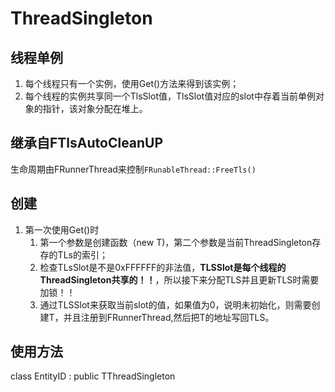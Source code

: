 # ThreadSingleton

## 线程单例
1. 每个线程只有一个实例，使用Get()方法来得到该实例；
2. 每个线程的实例共享同一个TlsSlot值，TlsSlot值对应的slot中存着当前单例对象的指针，该对象分配在堆上。

## 继承自FTlsAutoCleanUP
生命周期由FRunnerThread来控制`FRunableThread::FreeTls()`

## 创建
1. 第一次使用Get()时
	1. 第一个参数是创建函数（new T)，第二个参数是当前ThreadSingleton存存的TLs的索引；
	2. 检查TLsSlot是不是0xFFFFFF的非法值，__TLSSlot是每个线程的ThreadSingleton共享的！！__，所以接下来分配TLS并且更新TLS时需要加锁！！
	3. 通过TLSSlot来获取当前slot的值，如果值为0，说明未初始化，则需要创建T，并且注册到FRunnerThread,然后把T的地址写回TLS。

## 使用方法
class EntityID : public TThreadSingleton<EntityID>
	